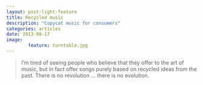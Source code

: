 ```yaml
---
layout: post-light-feature
title: Recycled music
description: "Copycat music for consumers"
categories: articles
date: 2013-08-17
image: 
        feature: turntable.jpg
---
```

>I’m tired of seeing people who believe that they offer to the art of music, but in fact offer songs purely based on recycled ideas from the past. There is no revolution … there is no evolution.

